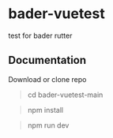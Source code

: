 # bader-vuetest
 test for bader rutter

## Documentation

Download or clone repo
> cd bader-vuetest-main

> npm install

> npm run dev

